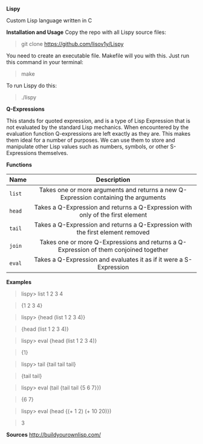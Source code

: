 **Lispy**

Custom Lisp language written in C

**Installation and Usage**
Copy the repo with all Lispy source files:
> git clone https://github.com/lisov1y/Lispy

You need to create an executable file. Makefile will you with this. Just run this command in your terminal:
> make

To run Lispy do this:
> ./lispy

**Q-Expressions**

This stands for quoted expression, and is a type of Lisp Expression that is not evaluated by the standard Lisp mechanics. When encountered by the evaluation function Q-expressions are left exactly as they are. This makes them ideal for a number of purposes. We can use them to store and manipulate other Lisp values such as numbers, symbols, or other S-Expressions themselves.

**Functions**

| Name        | Description           |
| ------------- |:-------------:|
|`list`| Takes one or more arguments and returns a new Q-Expression containing the arguments|
|`head`| Takes a Q-Expression and returns a Q-Expression with only of the first element|
|`tail`| Takes a Q-Expression and returns a Q-Expression with the first element removed|
|`join`| Takes one or more Q-Expressions and returns a Q-Expression of them conjoined together|
|`eval`| Takes a Q-Expression and evaluates it as if it were a S-Expression|

**Examples**

>lispy> list 1 2 3 4

>{1 2 3 4}

>lispy> {head (list 1 2 3 4)}

>{head (list 1 2 3 4)}

>lispy> eval {head (list 1 2 3 4)}

>{1}

>lispy> tail {tail tail tail}

>{tail tail}

>lispy> eval (tail {tail tail {5 6 7}})

>{6 7}

>lispy> eval (head {(+ 1 2) (+ 10 20)})

>3

**Sources**
http://buildyourownlisp.com/
